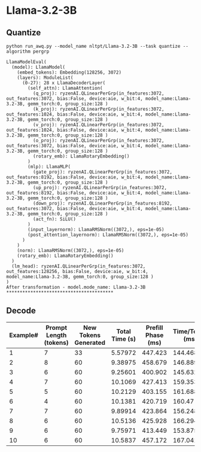 # Llama-3.2-3B

## Quantize
```python run_awq.py --model_name nltpt/Llama-3.2-3B --task quantize --algorithm pergrp```

```
LlamaModelEval(
  (model): LlamaModel(
    (embed_tokens): Embedding(128256, 3072)
    (layers): ModuleList(
      (0-27): 28 x LlamaDecoderLayer(
        (self_attn): LlamaAttention(
          (q_proj): ryzenAI.QLinearPerGrp(in_features:3072, out_features:3072, bias:False, device:aie, w_bit:4, model_name:Llama-3.2-3B, gemm_torch:0, group_size:128 )
          (k_proj): ryzenAI.QLinearPerGrp(in_features:3072, out_features:1024, bias:False, device:aie, w_bit:4, model_name:Llama-3.2-3B, gemm_torch:0, group_size:128 )
          (v_proj): ryzenAI.QLinearPerGrp(in_features:3072, out_features:1024, bias:False, device:aie, w_bit:4, model_name:Llama-3.2-3B, gemm_torch:0, group_size:128 )
          (o_proj): ryzenAI.QLinearPerGrp(in_features:3072, out_features:3072, bias:False, device:aie, w_bit:4, model_name:Llama-3.2-3B, gemm_torch:0, group_size:128 )
          (rotary_emb): LlamaRotaryEmbedding()
        )
        (mlp): LlamaMLP(
          (gate_proj): ryzenAI.QLinearPerGrp(in_features:3072, out_features:8192, bias:False, device:aie, w_bit:4, model_name:Llama-3.2-3B, gemm_torch:0, group_size:128 )
          (up_proj): ryzenAI.QLinearPerGrp(in_features:3072, out_features:8192, bias:False, device:aie, w_bit:4, model_name:Llama-3.2-3B, gemm_torch:0, group_size:128 )
          (down_proj): ryzenAI.QLinearPerGrp(in_features:8192, out_features:3072, bias:False, device:aie, w_bit:4, model_name:Llama-3.2-3B, gemm_torch:0, group_size:128 )
          (act_fn): SiLU()
        )
        (input_layernorm): LlamaRMSNorm((3072,), eps=1e-05)
        (post_attention_layernorm): LlamaRMSNorm((3072,), eps=1e-05)
      )
    )
    (norm): LlamaRMSNorm((3072,), eps=1e-05)
    (rotary_emb): LlamaRotaryEmbedding()
  )
  (lm_head): ryzenAI.QLinearPerGrp(in_features:3072, out_features:128256, bias:False, device:aie, w_bit:4, model_name:Llama-3.2-3B, gemm_torch:0, group_size:128 )
)
After transformation - model.mode_name: Llama-3.2-3B
****************************************

```

## Decode
|   Example# |   Prompt Length (tokens) |   New Tokens Generated |   Total Time (s) |   Prefill Phase (ms) |   Time/Token (ms) |   Tokens/Sec |
|------------|--------------------------|------------------------|------------------|----------------------|-------------------|--------------|
|          1 |                        7 |                     33 |          5.57972 |              447.423 |           144.468 |      6.92194 |
|          2 |                        8 |                     60 |          9.38975 |              458.679 |           146.889 |      6.80786 |
|          3 |                        6 |                     60 |          9.25601 |              400.902 |           145.632 |      6.86662 |
|          4 |                        7 |                     60 |         10.1069  |              427.413 |           159.353 |      6.27537 |
|          5 |                        5 |                     60 |         10.2129  |              403.155 |           161.688 |      6.18475 |
|          6 |                        4 |                     60 |         10.1381  |              420.719 |           160.47  |      6.2317  |
|          7 |                        7 |                     60 |          9.89914 |              423.864 |           156.248 |      6.40008 |
|          8 |                        6 |                     60 |         10.5136  |              425.928 |           166.294 |      6.01346 |
|          9 |                        6 |                     60 |          9.75971 |              413.449 |           153.875 |      6.49878 |
|         10 |                        6 |                     60 |         10.5837  |              457.172 |           167.041 |      5.98656 |
